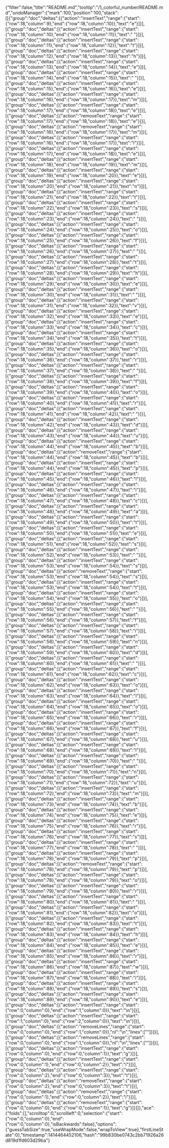 {"filter":false,"title":"README.md","tooltip":"/1_colorful_number/README.md","undoManager":{"mark":100,"position":100,"stack":[[{"group":"doc","deltas":[{"action":"insertText","range":{"start":{"row":18,"column":9},"end":{"row":18,"column":10}},"text":"e"}]}],[{"group":"doc","deltas":[{"action":"insertText","range":{"start":{"row":18,"column":10},"end":{"row":18,"column":11}},"text":" "}]}],[{"group":"doc","deltas":[{"action":"insertText","range":{"start":{"row":18,"column":11},"end":{"row":18,"column":12}},"text":"t"}]}],[{"group":"doc","deltas":[{"action":"insertText","range":{"start":{"row":18,"column":12},"end":{"row":18,"column":13}},"text":"h"}]}],[{"group":"doc","deltas":[{"action":"insertText","range":{"start":{"row":18,"column":13},"end":{"row":18,"column":14}},"text":"e"}]}],[{"group":"doc","deltas":[{"action":"insertText","range":{"start":{"row":18,"column":14},"end":{"row":18,"column":15}},"text":" "}]}],[{"group":"doc","deltas":[{"action":"insertText","range":{"start":{"row":18,"column":15},"end":{"row":18,"column":16}},"text":"e"}]}],[{"group":"doc","deltas":[{"action":"insertText","range":{"start":{"row":18,"column":16},"end":{"row":18,"column":17}},"text":"m"}]}],[{"group":"doc","deltas":[{"action":"insertText","range":{"start":{"row":18,"column":17},"end":{"row":18,"column":18}},"text":"e"}]}],[{"group":"doc","deltas":[{"action":"removeText","range":{"start":{"row":18,"column":17},"end":{"row":18,"column":18}},"text":"e"}]}],[{"group":"doc","deltas":[{"action":"removeText","range":{"start":{"row":18,"column":16},"end":{"row":18,"column":17}},"text":"m"}]}],[{"group":"doc","deltas":[{"action":"insertText","range":{"start":{"row":18,"column":16},"end":{"row":18,"column":17}},"text":"l"}]}],[{"group":"doc","deltas":[{"action":"insertText","range":{"start":{"row":18,"column":17},"end":{"row":18,"column":18}},"text":"e"}]}],[{"group":"doc","deltas":[{"action":"insertText","range":{"start":{"row":18,"column":18},"end":{"row":18,"column":19}},"text":"m"}]}],[{"group":"doc","deltas":[{"action":"insertText","range":{"start":{"row":18,"column":19},"end":{"row":18,"column":20}},"text":"e"}]}],[{"group":"doc","deltas":[{"action":"insertText","range":{"start":{"row":18,"column":20},"end":{"row":18,"column":21}},"text":"n"}]}],[{"group":"doc","deltas":[{"action":"insertText","range":{"start":{"row":18,"column":21},"end":{"row":18,"column":22}},"text":"t"}]}],[{"group":"doc","deltas":[{"action":"insertText","range":{"start":{"row":18,"column":22},"end":{"row":18,"column":23}},"text":"s"}]}],[{"group":"doc","deltas":[{"action":"insertText","range":{"start":{"row":18,"column":23},"end":{"row":18,"column":24}},"text":" "}]}],[{"group":"doc","deltas":[{"action":"insertText","range":{"start":{"row":18,"column":24},"end":{"row":18,"column":25}},"text":"o"}]}],[{"group":"doc","deltas":[{"action":"insertText","range":{"start":{"row":18,"column":25},"end":{"row":18,"column":26}},"text":"f"}]}],[{"group":"doc","deltas":[{"action":"insertText","range":{"start":{"row":18,"column":26},"end":{"row":18,"column":27}},"text":" "}]}],[{"group":"doc","deltas":[{"action":"insertText","range":{"start":{"row":18,"column":27},"end":{"row":18,"column":28}},"text":"t"}]}],[{"group":"doc","deltas":[{"action":"insertText","range":{"start":{"row":18,"column":28},"end":{"row":18,"column":29}},"text":"h"}]}],[{"group":"doc","deltas":[{"action":"insertText","range":{"start":{"row":18,"column":29},"end":{"row":18,"column":30}},"text":"e"}]}],[{"group":"doc","deltas":[{"action":"insertText","range":{"start":{"row":18,"column":30},"end":{"row":18,"column":31}},"text":" "}]}],[{"group":"doc","deltas":[{"action":"insertText","range":{"start":{"row":18,"column":31},"end":{"row":18,"column":32}},"text":"v"}]}],[{"group":"doc","deltas":[{"action":"insertText","range":{"start":{"row":18,"column":32},"end":{"row":18,"column":33}},"text":"e"}]}],[{"group":"doc","deltas":[{"action":"insertText","range":{"start":{"row":18,"column":33},"end":{"row":18,"column":34}},"text":"c"}]}],[{"group":"doc","deltas":[{"action":"insertText","range":{"start":{"row":18,"column":34},"end":{"row":18,"column":35}},"text":"t"}]}],[{"group":"doc","deltas":[{"action":"insertText","range":{"start":{"row":18,"column":35},"end":{"row":18,"column":36}},"text":"o"}]}],[{"group":"doc","deltas":[{"action":"insertText","range":{"start":{"row":18,"column":36},"end":{"row":18,"column":37}},"text":"r"}]}],[{"group":"doc","deltas":[{"action":"insertText","range":{"start":{"row":18,"column":37},"end":{"row":18,"column":38}},"text":" "}]}],[{"group":"doc","deltas":[{"action":"insertText","range":{"start":{"row":18,"column":38},"end":{"row":18,"column":39}},"text":"f"}]}],[{"group":"doc","deltas":[{"action":"insertText","range":{"start":{"row":18,"column":39},"end":{"row":18,"column":40}},"text":"o"}]}],[{"group":"doc","deltas":[{"action":"insertText","range":{"start":{"row":18,"column":40},"end":{"row":18,"column":41}},"text":"r"}]}],[{"group":"doc","deltas":[{"action":"insertText","range":{"start":{"row":18,"column":41},"end":{"row":18,"column":42}},"text":" "}]}],[{"group":"doc","deltas":[{"action":"insertText","range":{"start":{"row":18,"column":42},"end":{"row":18,"column":43}},"text":"d"}]}],[{"group":"doc","deltas":[{"action":"insertText","range":{"start":{"row":18,"column":43},"end":{"row":18,"column":44}},"text":"u"}]}],[{"group":"doc","deltas":[{"action":"insertText","range":{"start":{"row":18,"column":44},"end":{"row":18,"column":45}},"text":"b"}]}],[{"group":"doc","deltas":[{"action":"removeText","range":{"start":{"row":18,"column":44},"end":{"row":18,"column":45}},"text":"b"}]}],[{"group":"doc","deltas":[{"action":"insertText","range":{"start":{"row":18,"column":44},"end":{"row":18,"column":45}},"text":"p"}]}],[{"group":"doc","deltas":[{"action":"insertText","range":{"start":{"row":18,"column":45},"end":{"row":18,"column":46}},"text":"l"}]}],[{"group":"doc","deltas":[{"action":"insertText","range":{"start":{"row":18,"column":46},"end":{"row":18,"column":47}},"text":"i"}]}],[{"group":"doc","deltas":[{"action":"insertText","range":{"start":{"row":18,"column":47},"end":{"row":18,"column":48}},"text":"c"}]}],[{"group":"doc","deltas":[{"action":"insertText","range":{"start":{"row":18,"column":48},"end":{"row":18,"column":49}},"text":"a"}]}],[{"group":"doc","deltas":[{"action":"insertText","range":{"start":{"row":18,"column":49},"end":{"row":18,"column":50}},"text":"t"}]}],[{"group":"doc","deltas":[{"action":"insertText","range":{"start":{"row":18,"column":50},"end":{"row":18,"column":51}},"text":"e"}]}],[{"group":"doc","deltas":[{"action":"insertText","range":{"start":{"row":18,"column":51},"end":{"row":18,"column":52}},"text":"s"}]}],[{"group":"doc","deltas":[{"action":"insertText","range":{"start":{"row":18,"column":52},"end":{"row":18,"column":53}},"text":" "}]}],[{"group":"doc","deltas":[{"action":"insertText","range":{"start":{"row":18,"column":53},"end":{"row":18,"column":54}},"text":"s"}]}],[{"group":"doc","deltas":[{"action":"removeText","range":{"start":{"row":18,"column":53},"end":{"row":18,"column":54}},"text":"s"}]}],[{"group":"doc","deltas":[{"action":"insertText","range":{"start":{"row":18,"column":53},"end":{"row":18,"column":54}},"text":"t"}]}],[{"group":"doc","deltas":[{"action":"insertText","range":{"start":{"row":18,"column":54},"end":{"row":18,"column":55}},"text":"o"}]}],[{"group":"doc","deltas":[{"action":"insertText","range":{"start":{"row":18,"column":55},"end":{"row":18,"column":56}},"text":" "}]}],[{"group":"doc","deltas":[{"action":"insertText","range":{"start":{"row":18,"column":56},"end":{"row":18,"column":57}},"text":"f"}]}],[{"group":"doc","deltas":[{"action":"insertText","range":{"start":{"row":18,"column":57},"end":{"row":18,"column":58}},"text":"i"}]}],[{"group":"doc","deltas":[{"action":"insertText","range":{"start":{"row":18,"column":58},"end":{"row":18,"column":59}},"text":"n"}]}],[{"group":"doc","deltas":[{"action":"insertText","range":{"start":{"row":18,"column":59},"end":{"row":18,"column":60}},"text":"d"}]}],[{"group":"doc","deltas":[{"action":"insertText","range":{"start":{"row":18,"column":60},"end":{"row":18,"column":61}},"text":" "}]}],[{"group":"doc","deltas":[{"action":"insertText","range":{"start":{"row":18,"column":61},"end":{"row":18,"column":62}},"text":"c"}]}],[{"group":"doc","deltas":[{"action":"insertText","range":{"start":{"row":18,"column":62},"end":{"row":18,"column":63}},"text":"o"}]}],[{"group":"doc","deltas":[{"action":"insertText","range":{"start":{"row":18,"column":63},"end":{"row":18,"column":64}},"text":"l"}]}],[{"group":"doc","deltas":[{"action":"insertText","range":{"start":{"row":18,"column":64},"end":{"row":18,"column":65}},"text":"o"}]}],[{"group":"doc","deltas":[{"action":"insertText","range":{"start":{"row":18,"column":65},"end":{"row":18,"column":66}},"text":"r"}]}],[{"group":"doc","deltas":[{"action":"insertText","range":{"start":{"row":18,"column":66},"end":{"row":18,"column":67}},"text":"f"}]}],[{"group":"doc","deltas":[{"action":"insertText","range":{"start":{"row":18,"column":67},"end":{"row":18,"column":68}},"text":"u"}]}],[{"group":"doc","deltas":[{"action":"insertText","range":{"start":{"row":18,"column":68},"end":{"row":18,"column":69}},"text":"l"}]}],[{"group":"doc","deltas":[{"action":"insertText","range":{"start":{"row":18,"column":69},"end":{"row":18,"column":70}},"text":" "}]}],[{"group":"doc","deltas":[{"action":"insertText","range":{"start":{"row":18,"column":70},"end":{"row":18,"column":71}},"text":"n"}]}],[{"group":"doc","deltas":[{"action":"insertText","range":{"start":{"row":18,"column":71},"end":{"row":18,"column":72}},"text":"u"}]}],[{"group":"doc","deltas":[{"action":"insertText","range":{"start":{"row":18,"column":72},"end":{"row":18,"column":73}},"text":"m"}]}],[{"group":"doc","deltas":[{"action":"insertText","range":{"start":{"row":18,"column":73},"end":{"row":18,"column":74}},"text":"b"}]}],[{"group":"doc","deltas":[{"action":"insertText","range":{"start":{"row":18,"column":74},"end":{"row":18,"column":75}},"text":"e"}]}],[{"group":"doc","deltas":[{"action":"insertText","range":{"start":{"row":18,"column":75},"end":{"row":18,"column":76}},"text":"r"}]}],[{"group":"doc","deltas":[{"action":"insertText","range":{"start":{"row":18,"column":76},"end":{"row":18,"column":77}},"text":"s"}]}],[{"group":"doc","deltas":[{"action":"insertText","range":{"start":{"row":18,"column":77},"end":{"row":18,"column":78}},"text":" "}]}],[{"group":"doc","deltas":[{"action":"insertText","range":{"start":{"row":18,"column":78},"end":{"row":18,"column":79}},"text":"p"}]}],[{"group":"doc","deltas":[{"action":"removeText","range":{"start":{"row":18,"column":78},"end":{"row":18,"column":79}},"text":"p"}]}],[{"group":"doc","deltas":[{"action":"insertText","range":{"start":{"row":18,"column":78},"end":{"row":18,"column":79}},"text":"o"}]}],[{"group":"doc","deltas":[{"action":"insertText","range":{"start":{"row":18,"column":79},"end":{"row":18,"column":80}},"text":"r"}]}],[{"group":"doc","deltas":[{"action":"insertText","range":{"start":{"row":18,"column":80},"end":{"row":18,"column":81}},"text":" "}]}],[{"group":"doc","deltas":[{"action":"insertText","range":{"start":{"row":18,"column":81},"end":{"row":18,"column":82}},"text":"o"}]}],[{"group":"doc","deltas":[{"action":"insertText","range":{"start":{"row":18,"column":82},"end":{"row":18,"column":83}},"text":"t"}]}],[{"group":"doc","deltas":[{"action":"insertText","range":{"start":{"row":18,"column":83},"end":{"row":18,"column":84}},"text":"h"}]}],[{"group":"doc","deltas":[{"action":"insertText","range":{"start":{"row":18,"column":84},"end":{"row":18,"column":85}},"text":"e"}]}],[{"group":"doc","deltas":[{"action":"insertText","range":{"start":{"row":18,"column":85},"end":{"row":18,"column":86}},"text":"r"}]}],[{"group":"doc","deltas":[{"action":"insertText","range":{"start":{"row":18,"column":86},"end":{"row":18,"column":87}},"text":"w"}]}],[{"group":"doc","deltas":[{"action":"insertText","range":{"start":{"row":18,"column":87},"end":{"row":18,"column":88}},"text":"i"}]}],[{"group":"doc","deltas":[{"action":"insertText","range":{"start":{"row":18,"column":88},"end":{"row":18,"column":89}},"text":"s"}]}],[{"group":"doc","deltas":[{"action":"insertText","range":{"start":{"row":18,"column":89},"end":{"row":18,"column":90}},"text":"e"}]}],[{"group":"doc","deltas":[{"action":"insertText","range":{"start":{"row":0,"column":0},"end":{"row":1,"column":0}},"text":"\n"}]}],[{"group":"doc","deltas":[{"action":"insertText","range":{"start":{"row":1,"column":0},"end":{"row":2,"column":0}},"text":"\n"}]}],[{"group":"doc","deltas":[{"action":"removeLines","range":{"start":{"row":0,"column":0},"end":{"row":1,"column":0}},"nl":"\n","lines":[""]}]}],[{"group":"doc","deltas":[{"action":"removeLines","range":{"start":{"row":0,"column":0},"end":{"row":1,"column":0}},"nl":"\n","lines":[""]}]}],[{"group":"doc","deltas":[{"action":"insertText","range":{"start":{"row":0,"column":0},"end":{"row":0,"column":1}},"text":"g"}]}],[{"group":"doc","deltas":[{"action":"insertText","range":{"start":{"row":0,"column":1},"end":{"row":0,"column":2}},"text":"i"}]}],[{"group":"doc","deltas":[{"action":"insertText","range":{"start":{"row":0,"column":2},"end":{"row":0,"column":3}},"text":"t"}]}],[{"group":"doc","deltas":[{"action":"removeText","range":{"start":{"row":0,"column":2},"end":{"row":0,"column":3}},"text":"t"}]}],[{"group":"doc","deltas":[{"action":"removeText","range":{"start":{"row":0,"column":1},"end":{"row":0,"column":2}},"text":"i"}]}],[{"group":"doc","deltas":[{"action":"removeText","range":{"start":{"row":0,"column":0},"end":{"row":0,"column":1}},"text":"g"}]}]]},"ace":{"folds":[],"scrolltop":0,"scrollleft":0,"selection":{"start":{"row":0,"column":0},"end":{"row":0,"column":0},"isBackwards":false},"options":{"guessTabSize":true,"useWrapMode":false,"wrapToView":true},"firstLineState":0},"timestamp":1414464452106,"hash":"99b830be0743c2bb71926a26d819d1fd603d29ba"}